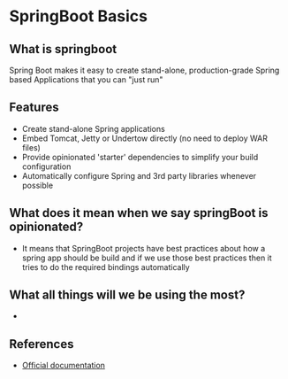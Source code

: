 # SpringBoot Basics

## What is springboot
Spring Boot makes it easy to create stand-alone, production-grade Spring based Applications that you can "just run"

## Features
- Create stand-alone Spring applications
- Embed Tomcat, Jetty or Undertow directly (no need to deploy WAR files)
- Provide opinionated 'starter' dependencies to simplify your build configuration
- Automatically configure Spring and 3rd party libraries whenever possible

## What does it mean when we say springBoot is opinionated?
- It means that SpringBoot projects have best practices about how a spring app should be build and if we use those best practices then it tries to do the required bindings automatically

## What all things will we be using the most?
- 

## References
- [Official documentation](https://spring.io/projects/spring-boot)
